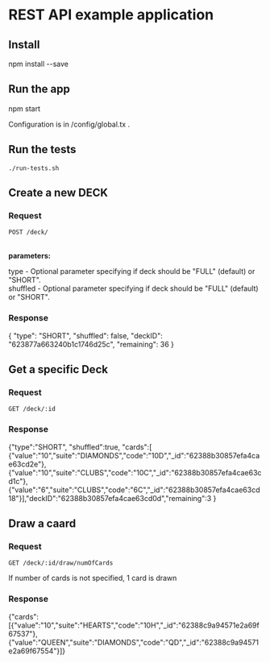 # REST API example application


## Install
npm install --save 


## Run the app
npm start

Configuration is in /config/global.tx . 


## Run the tests

    ./run-tests.sh

## Create a new DECK

### Request

`POST /deck/` 


<br/>
<b>parameters: </b>

  type   - Optional parameter specifying if deck should be "FULL" (default) or "SHORT". <br/>
  shuffled   - Optional parameter specifying if deck should be "FULL" (default) or "SHORT". <br/>


### Response
{
    "type": "SHORT",
    "shuffled": false,
    "deckID": "623877a663240b1c1746d25c",
    "remaining": 36
}



## Get a specific Deck

### Request

`GET /deck/:id`

   

### Response

 {"type":"SHORT",
 "shuffled":true,
 "cards":[
 {"value":"10","suite":"DIAMONDS","code":"10D","_id":"62388b30857efa4cae63cd2e"},            {"value":"10","suite":"CLUBS","code":"10C","_id":"62388b30857efa4cae63cd1c"},{"value":"6","suite":"CLUBS","code":"6C","_id":"62388b30857efa4cae63cd18"}],"deckID":"62388b30857efa4cae63cd0d","remaining":3
 }


## Draw a caard

### Request

`GET /deck/:id/draw/numOfCards`

 <p>
   If number of cards is not specified, 1 card is drawn

### Response


{"cards":[{"value":"10","suite":"HEARTS","code":"10H","_id":"62388c9a94571e2a69f67537"},{"value":"QUEEN","suite":"DIAMONDS","code":"QD","_id":"62388c9a94571e2a69f67554"}]}
